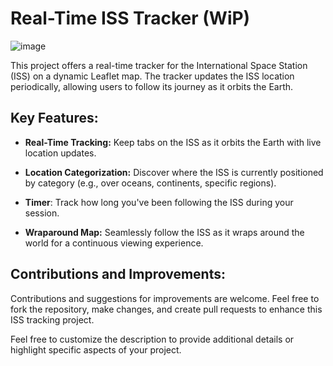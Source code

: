 # Real-Time ISS Tracker (WiP)

![image](https://github.com/CarlSaganPhD/iss-tracker/assets/81494065/3aca4263-bb72-4b3a-bd41-bff87de7ba88)

This project offers a real-time tracker for the International Space Station (ISS) on a dynamic Leaflet map. The tracker updates the ISS location periodically, allowing users to follow its journey as it orbits the Earth.

## Key Features:

- **Real-Time Tracking:** Keep tabs on the ISS as it orbits the Earth with live location updates.

- **Location Categorization:** Discover where the ISS is currently positioned by category (e.g., over oceans, continents, specific regions).

- **Timer**: Track how long you've been following the ISS during your session.

- **Wraparound Map:** Seamlessly follow the ISS as it wraps around the world for a continuous viewing experience.


## Contributions and Improvements:

Contributions and suggestions for improvements are welcome. Feel free to fork the repository, make changes, and create pull requests to enhance this ISS tracking project.

Feel free to customize the description to provide additional details or highlight specific aspects of your project.
